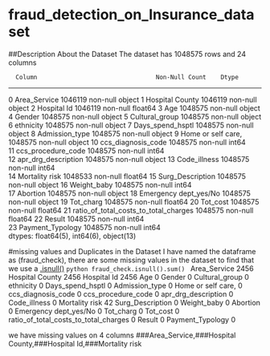 # fraud_detection_on_Insurance_dataset
##Description About the Dataset
     The dataset has 1048575 rows and 24 columns
     
      Column                                 Non-Null Count    Dtype  
---  ------                                 --------------    -----  
 0   Area_Service                           1046119 non-null  object 
 1   Hospital County                        1046119 non-null  object 
 2   Hospital Id                            1046119 non-null  float64
 3   Age                                    1048575 non-null  object 
 4   Gender                                 1048575 non-null  object 
 5   Cultural_group                         1048575 non-null  object 
 6   ethnicity                              1048575 non-null  object 
 7   Days_spend_hsptl                       1048575 non-null  object 
 8   Admission_type                         1048575 non-null  object 
 9   Home or self care,                     1048575 non-null  object 
 10  ccs_diagnosis_code                     1048575 non-null  int64  
 11  ccs_procedure_code                     1048575 non-null  int64  
 12  apr_drg_description                    1048575 non-null  object 
 13  Code_illness                           1048575 non-null  int64  
 14  Mortality risk                         1048533 non-null  float64
 15  Surg_Description                       1048575 non-null  object 
 16  Weight_baby                            1048575 non-null  int64  
 17  Abortion                               1048575 non-null  object 
 18  Emergency dept_yes/No                  1048575 non-null  object 
 19  Tot_charg                              1048575 non-null  float64
 20  Tot_cost                               1048575 non-null  float64
 21  ratio_of_total_costs_to_total_charges  1048575 non-null  float64
 22  Result                                 1048575 non-null  int64  
 23  Payment_Typology                       1048575 non-null  int64  
dtypes: float64(5), int64(6), object(13)

#missing values and Duplicates in the Dataset
     I have named the dataframe as (fraud_check), there are some missing values in the  dataset to find that we use a [.isnull()](https://pandas.pydata.org/pandas-docs/stable/reference/api/pandas.DataFrame.isnull.html)
     ```python
     fraud_check.isnull().sum()
     ```
     Area_Service                             2456
Hospital County                          2456
Hospital Id                              2456
Age                                         0
Gender                                      0
Cultural_group                              0
ethnicity                                   0
Days_spend_hsptl                            0
Admission_type                              0
Home or self care,                          0
ccs_diagnosis_code                          0
ccs_procedure_code                          0
apr_drg_description                         0
Code_illness                                0
Mortality risk                             42
Surg_Description                            0
Weight_baby                                 0
Abortion                                    0
Emergency dept_yes/No                       0
Tot_charg                                   0
Tot_cost                                    0
ratio_of_total_costs_to_total_charges       0
Result                                      0
Payment_Typology                            0

we have missing values on 4 columns ###Area_Service,###Hospital County,###Hospital Id,###Mortality risk  
     
     
     
